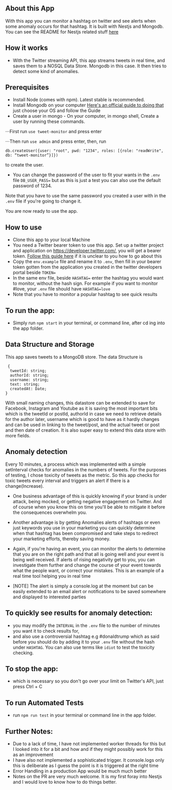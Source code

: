## About this App
With this app you can monitor a hashtag on twitter and see alerts when some anomaly occurs for that hashtag. It is built with Nestjs and Mongodb. You can see the README for Nestjs related stuff [here](https://github.com/lyndachiwetelu/tweet-monitor/blob/master/README.md)

## How it works
- With the Twitter streaming API, this app streams tweets in real time, and saves them to a NOSQL Data Store. Mongodb in this case. It then tries to detect some kind of anomalies.

## Prerequisites
- Install Node (comes with npm). Latest stable is recommended.
- Install Mongodb on your computer [Here's an official guide to doing that](https://docs.mongodb.com/manual/installation/) just choose your OS and follow the Guide
- Create a user in mongo - On your computer, in mongo shell, Create a user by running these commands. 

⋅⋅⋅First run `use tweet-monitor` and press enter 

⋅⋅⋅Then run `use admin` and press enter, then, run 

`db.createUser({user: "root", pwd: "1234", roles: [{role: "readWrite", db: “tweet-monitor”}]})` 

to create the user.

- You can change the password of the user to fit your wants in the `.env` file `DB_USER_PASS=` but as this is just a test you can also use the default password of 1234.

Note that you have to use the same password you created a user with in the `.env` file if you're going to change it.

You are now ready to use the app.



## How to use
- Clone this app to your local Machine
- You need a Twitter bearer token to use this app. Set up a twitter project and application on https://developer.twitter.com/, you will get a bearer token. [Follow this guide here](https://developer.twitter.com/en/docs/authentication/oauth-2-0/bearer-tokens) if it is unclear to you how to go about this 
- Copy the `env.example` file and rename it to 
`.env`, then fill in your bearer token gotten from the application you created in the twitter developers portal beside `TOKEN=`
- In the same env file, beside `HASHTAG=` enter the hashtag you would want to monitor, without the hash sign. For example if you want to monitor #love, your `.env` file should have `HASHTAG=love`  
- Note that you have to monitor a popular hashtag to see quick results


## To run the app:
- Simply run `npm start` in your terminal, or command line, after cd ing into the app folder.

## Data Structure and Storage 
This app saves tweets to a MongoDB store. The data Structure is 
```
 {
  tweetId: string;
  authorId: string;
  username: string;
  text: string;
  createdAt: Date;
}
```
With small naming changes, this datastore can be extended to save for Facebook, Instagram and Youtube as it is saving the most important bits which is the tweetId or postId, authorId in case we need to retrieve details for the author later, username which is good to have as it hardly changes and can be used in linking to the tweet/post, and the actual tweet or post and then date of creation. It is also super easy to extend this data store with more fields.

## Anomaly detection 
Every 10 minutes, a process which was implemented with a simple setInterval checks for anomalies in the numbers of tweets. For the purposes of testing, I chose toxicity of tweets as the metric. So this app checks for toxic tweets every interval and triggers an alert if there is a change(Increase).

- One business advantage of this is quickly knowing if your brand is under attack, being mocked, or getting negative engagement on Twitter. And of course when you know this on time you'll be able to mitigate it before the consequences overwhelm you.

- Another advantage is by getting Anomalies alerts of hashtags or even just keywords you use in your marketing you can quickly determine when that hashtag has been compromised and take steps to redirect your marketing efforts, thereby saving money.

- Again, if you're having an event, you can monitor the alerts to determine that you are on the right path and that all is going well and your event is being well received. If alerts of rising negativity get to you, you can investigate them further and change the course of your event towards what the people want, or correct your mistakes. This is an example of a real time tool helping you in real time

- [NOTE] The alert is simply a console.log at the moment but can be easily extended to an email alert or notifications to be saved somewhere and displayed to interested parties 


## To quickly see results for anomaly detection:
 - you may modify the `INTERVAL` in the `.env` file to the number of minutes you want it to check results for,
 - and also use a controversial hashtag e.g #donaldtrump which as said before you should do by adding it to your `.env` file without the hash under `HASHTAG`. You can also use terms like `idiot` to test the toxicity checking.


 ## To stop the app:
 - which is necessary so you don't go over your limit on Twitter's API, just press Ctrl + C

## To run Automated Tests
- run `npm run test` in your terminal or command line in the app folder.

## Further Notes:
- Due to a lack of time, I have not implemented worker threads for this but I looked into it for a bit and how and if they might possibly work for this as an improvement
- I have also not implemented a sophisticated trigger. It console.logs only this is deliberate as I guess the point is it is triggered at the right time 
- Error Handling in a production App would be much much better 
- Notes on the PR are very much welcome. It is my first foray into Nestjs and I would love to know how to do things better.
